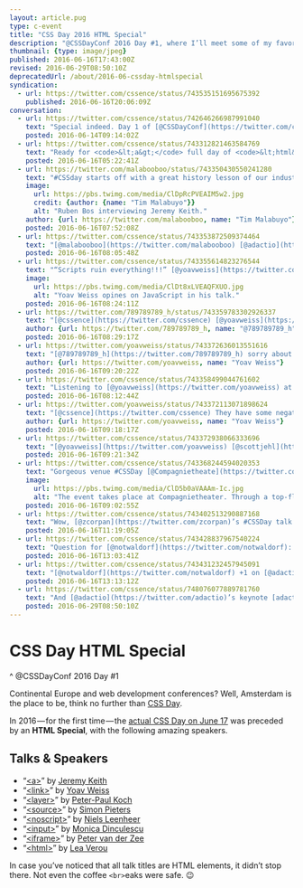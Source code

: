 ```yaml
---
layout: article.pug
type: c-event
title: "CSS Day 2016 HTML Special"
description: "@CSSDayConf 2016 Day #1, where I’ll meet some of my favorite HTML elements."
thumbnail: {type: image/jpeg}
published: 2016-06-16T17:43:00Z
revised: 2016-06-29T08:50:10Z
deprecatedUrl: /about/2016-06-cssday-htmlspecial
syndication:
  - url: https://twitter.com/cssence/status/743535151695675392
    published: 2016-06-16T20:06:09Z
conversation:
  - url: https://twitter.com/cssence/status/742646266987991040
    text: "Special indeed. Day 1 of [@CSSDayConf](https://twitter.com/cssdayconf) = HTML Special. Incredible line-up! [cssday.nl/2016/programme#day1](https://cssday.nl/2016/programme#day1) … #LookingForward"
    posted: 2016-06-14T09:14:02Z
  - url: https://twitter.com/cssence/status/743312821463584769
    text: "Ready for <code>&lt;a&gt;</code> full day of <code>&lt;html&gt;</code>, from [@adactio](https://twitter.com/adactio) to [@LeaVerou](https://twitter.com/LeaVerou) #excited #CSSDay"
    posted: 2016-06-16T05:22:41Z
  - url: https://twitter.com/malabooboo/status/743350430550241280
    text: "#CSSday starts off with a great history lesson of our industry by [@adactio](https://twitter.com/adactio)"
    image:
      url: https://pbs.twimg.com/media/ClDpRcPVEAIM5w2.jpg
      credit: {author: {name: "Tim Malabuyo"}}
      alt: "Ruben Bos interviewing Jeremy Keith."
    author: {url: https://twitter.com/malabooboo, name: "Tim Malabuyo"}
    posted: 2016-06-16T07:52:08Z
  - url: https://twitter.com/cssence/status/743353872509374464
    text: "[@malabooboo](https://twitter.com/malabooboo) [@adactio](https://twitter.com/adactio) Always great to learn something old #CSSDay"
    posted: 2016-06-16T08:05:48Z
  - url: https://twitter.com/cssence/status/743355614823276544
    text: "“Scripts ruin everything!!!” [@yoavweiss](https://twitter.com/yoavweiss) #CSSDay"
    image:
      url: https://pbs.twimg.com/media/ClDt8xLVEAQFXUO.jpg
      alt: "Yoav Weiss opines on JavaScript in his talk."
    posted: 2016-06-16T08:24:11Z
  - url: https://twitter.com/789789789_h/status/743359783302926337
    text: "[@cssence](https://twitter.com/cssence) [@yoavweiss](https://twitter.com/yoavweiss) you cannot hold a script responsible for putting orange text on a gray background."
    author: {url: https://twitter.com/789789789_h, name: "@789789789_h"}
    posted: 2016-06-16T08:29:17Z
  - url: https://twitter.com/yoavweiss/status/743372636013551616
    text: "[@789789789_h](https://twitter.com/789789789_h) sorry about that 😕"
    author: {url: https://twitter.com/yoavweiss, name: "Yoav Weiss"}
    posted: 2016-06-16T09:20:22Z
  - url: https://twitter.com/cssence/status/743358499044761602
    text: "Listening to [@yoavweiss](https://twitter.com/yoavweiss) at #CSSDay I wonder if using loadJS &amp; loadCSS on [cssence.com](https://cssence.com) has a negative <abbr title=\"performance\">perf</abbr> impact"
    posted: 2016-06-16T08:12:44Z
  - url: https://twitter.com/yoavweiss/status/743372113071898624
    text: "[@cssence](https://twitter.com/cssence) They have some negative impact, but they can be reimplemented using preload. [@scottjehl](https://twitter.com/scottjehl) already has prototypes implementing it"
    author: {url: https://twitter.com/yoavweiss, name: "Yoav Weiss"}
    posted: 2016-06-16T09:18:17Z
  - url: https://twitter.com/cssence/status/743372938066333696
    text: "[@yoavweiss](https://twitter.com/yoavweiss) [@scottjehl](https://twitter.com/scottjehl) Awesome, thanks. I will look into this. But now back to [@ppk](https://twitter.com/pkk) #CSSDay"
    posted: 2016-06-16T09:21:34Z
  - url: https://twitter.com/cssence/status/743368244594020353
    text: "Gorgeous venue #CSSDay [@Compagnietheate](https://twitter.com/Compagnietheate)"
    image:
      url: https://pbs.twimg.com/media/ClD5b0aVAAAm-Ic.jpg
      alt: "The event takes place at Compagnietheater. Through a top-floor window, you look directly at beautiful houses and one of Amsterdam’s many canals."
    posted: 2016-06-16T09:02:55Z
  - url: https://twitter.com/cssence/status/743402513290887168
    text: "Wow, [@zcorpan](https://twitter.com/zcorpan)’s #CSSDay talk was a great reminder how complicated the stuff behind the browser scenes really is"
    posted: 2016-06-16T11:19:05Z
  - url: https://twitter.com/cssence/status/743428837967540224
    text: "Question for [@notwaldorf](https://twitter.com/notwaldorf): how will &lt;…-input&gt; fall back in older browsers and &lt;noscript&gt;?"
    posted: 2016-06-16T13:03:41Z
  - url: https://twitter.com/cssence/status/743431232457945091
    text: "[@notwaldorf](https://twitter.com/notwaldorf) +1 on [@adactio](https://twitter.com/adactio)’s question #CSSDay [twitter.com/adactio/status/743428866845315072](https://twitter.com/adactio/status/743428866845315072)"
    posted: 2016-06-16T13:13:12Z
  - url: https://twitter.com/cssence/status/748076077889781760
    text: "And [@adactio](https://twitter.com/adactio)’s keynote [adactio.com/articles/10887](https://adactio.com/articles/10887) completes the list - [@CSSDayConf](https://twitter.com/cssdayconf) HTML Special"
    posted: 2016-06-29T08:50:10Z
---
```


# CSS Day HTML Special
^ @CSSDayConf 2016 Day #1

Continental Europe and web development conferences? Well, Amsterdam is the place to be, think no further than [CSS Day](https://cssday.nl/2016/).

In 2016&#8202;&mdash;&#8202;for the first time&#8202;&mdash;&#8202;the [actual CSS Day on <time datetime="2016-06-17">June 17</time>](/2016/cssday/) was preceded by an **HTML Special**, with the following amazing speakers.

<h2 id="talks">Talks &amp; Speakers</h2>

* “[&lt;a&gt;](https://adactio.com/articles/10887)” by [Jeremy Keith](https://twitter.com/adactio)
* “[&lt;link&gt;](https://yoavweiss.github.io/link_htmlspecial_16/)” by [Yoav Weiss](https://twitter.com/yoavweiss)
* “[&lt;layer&gt;](https://quirksmode.org/presentations/Spring2016/layers.pdf)” by [Peter-Paul Koch](https://twitter.com/ppk)
* “[&lt;source&gt;](https://zcorpan.github.io/cssday2016/)” by [Simon Pieters](https://twitter.com/zcorpan)
* “[&lt;noscript&gt;](https://speakerdeck.com/nielsleenheer/noscript)” by [Niels Leenheer](https://twitter.com/html5test)
* “[&lt;input&gt;](https://speakerdeck.com/notwaldorf/input-i-you-but-youre-bringing-me-down)” by [Monica Dinculescu](https://twitter.com/notwaldorf)
* “[&lt;iframe&gt;](https://qfox.github.io/htmlday16/htmlday2016.final.pdf)” by [Peter van der Zee](https://twitter.com/kuvos)
* “[&lt;html&gt;](https://leaverou.github.io/html-secrets/)” by [Lea Verou](https://twitter.com/LeaVerou)

In case you’ve noticed that all talk titles are HTML elements, it didn’t stop there. Not even the coffee `<br>`eaks were safe. 😉
